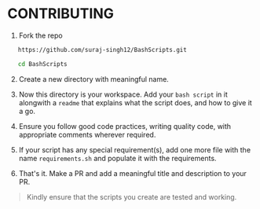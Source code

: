 # CONTRIBUTING

1. Fork the repo
```bash
   https://github.com/suraj-singh12/BashScripts.git
```
```bash
   cd BashScripts
```
2. Create a new directory with meaningful name.

3. Now this directory is your workspace. Add your ```bash script``` in it alongwith a ```readme``` that explains what the script does, and how to give it a go.

4. Ensure you follow good code practices, writing quality code, with appropriate comments wherever required. 

5. If your script has any special requirement(s), add one more file with the name ```requirements.sh``` and populate it with the requirements.

6. That's it. Make a PR and add a meaningful title and description to your PR.

> Kindly ensure that the scripts you create are tested and working.
